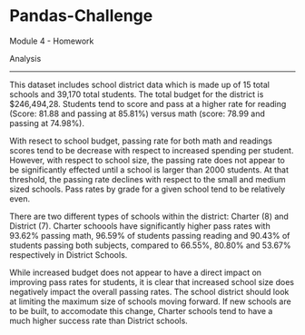 # Pandas-Challenge
Module 4 - Homework


Analysis
____________________________________________________________________________________
  This dataset includes school district data which is made up of 15 total schools and 39,170 total students. The total budget   for the district is $246,494,28. Students tend to score and pass at a higher rate for reading (Score: 81.88 and passing at 85.81%) versus math (score: 78.99 and passing at 74.98%). 
  
  With resect to school budget, passing rate for both math and readings scores tend to be decrease with respect to increased spending per student. However, with respect to school size, the passing rate does not appear to be significantly effected until a school is larger than 2000 students. At that threshold, the passing rate declines with respect to the small and medium sized schools. Pass rates by grade for a given school tend to be relatively even. 
  
  There are two different types of schools within the district: Charter (8) and District (7). Charter schoools have significantly higher pass rates with 93.62% passing math, 96.59% of students passing reading and 90.43% of students passing both subjects, compared to 66.55%, 80.80% and 53.67% respectively in District Schools.
  
  While increased budget does not appear to have a direct impact on improving pass rates for students, it is clear     that increased school size does negatively impact the overall passing rates. The school district should look at limiting the maximum size of schools moving forward. If new schools are to be built, to accomodate this change,  Charter schools tend to have a much higher success rate than District schools. 
  
